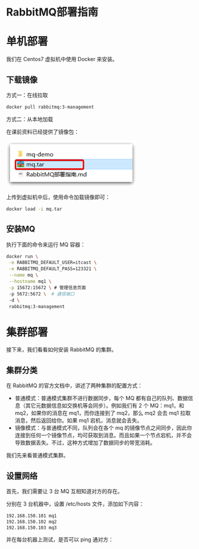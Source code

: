 # RabbitMQ部署指南

# 单机部署

我们在 Centos7 虚拟机中使用 Docker 来安装。

## 下载镜像

方式一：在线拉取

``` sh
docker pull rabbitmq:3-management
```

方式二：从本地加载

在课前资料已经提供了镜像包：

<img src="assets/image-20210423191210349.png">

上传到虚拟机中后，使用命令加载镜像即可：

```sh
docker load -i mq.tar
```

## 安装MQ

执行下面的命令来运行 MQ 容器：

```sh
docker run \
 -e RABBITMQ_DEFAULT_USER=itcast \
 -e RABBITMQ_DEFAULT_PASS=123321 \
 --name mq \
 --hostname mq1 \
 -p 15672:15672 \ # 管理信息页面
 -p 5672:5672 \  # 通信端口
 -d \
 rabbitmq:3-management
```

# 集群部署

接下来，我们看看如何安装 RabbitMQ 的集群。

## 集群分类

在 RabbitMQ 的官方文档中，讲述了两种集群的配置方式：

- 普通模式：普通模式集群不进行数据同步，每个 MQ 都有自己的队列、数据信息（其它元数据信息如交换机等会同步）。例如我们有 2 个 MQ：mq1，和 mq2，如果你的消息在 mq1，而你连接到了 mq2，那么 mq2 会去 mq1 拉取消息，然后返回给你。如果 mq1 宕机，消息就会丢失。
- 镜像模式：与普通模式不同，队列会在各个 mq 的镜像节点之间同步，因此你连接到任何一个镜像节点，均可获取到消息。而且如果一个节点宕机，并不会导致数据丢失。不过，这种方式增加了数据同步的带宽消耗。

我们先来看普通模式集群。

## 设置网络

首先，我们需要让 3 台 MQ 互相知道对方的存在。

分别在 3 台机器中，设置 /etc/hosts 文件，添加如下内容：

```
192.168.150.101 mq1
192.168.150.102 mq2
192.168.150.103 mq3
```

并在每台机器上测试，是否可以 ping 通对方：
